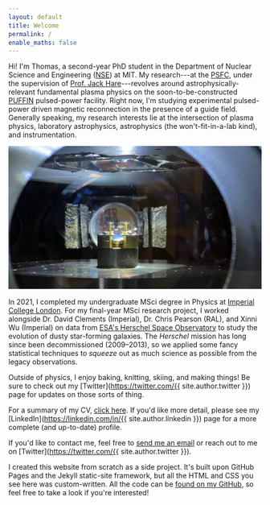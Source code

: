 ```yaml
---
layout: default
title: Welcome
permalink: /
enable_maths: false
---
```


Hi! I'm Thomas, a second-year PhD student in the Department of Nuclear Science and Engineering ([NSE](http://web.mit.edu/nse/)) at MIT. My research---at the [PSFC](https://www.psfc.mit.edu/), under the supervision of [Prof. Jack Hare](https://fusionandthings.eu/)---revolves around astrophysically-relevant fundamental plasma physics on the soon-to-be-constructed [PUFFIN](https://puffin.mit.edu) pulsed-power facility. Right now, I'm studying experimental pulsed-power driven magnetic reconnection in the presence of a guide field. Generally speaking, my research interests lie at the intersection of plasma physics, laboratory astrophysics, astrophysics (the won't-fit-in-a-lab kind), and instrumentation.

![A picture of my exploding wire array setup on the MAIZE facility at the University of Michigan.](assets/maize.png)

In 2021, I completed my undergraduate MSci degree in Physics at [Imperial College London](https://imperial.ac.uk/). For my final-year MSci research project, I worked alongside Dr. David Clements (Imperial), Dr. Chris Pearson (RAL), and Xinni Wu (Imperial) on data from [ESA's Herschel Space Observatory](https://www.cosmos.esa.int/web/herschel/home) to study the evolution of dusty star-forming galaxies. The *Herschel* mission has long since been decommissioned (2009&ndash;2013), so we applied some fancy statistical techniques to *squeeze* out as much science as possible from the legacy observations.

Outside of physics, I enjoy baking, knitting, skiing, and making things! Be sure to check out my [Twitter](https://twitter.com/{{ site.author.twitter }}) page for updates on those sorts of thing.

For a summary of my CV, [click here](/cv). If you'd like more detail, please see my [LinkedIn](https://linkedin.com/in/{{ site.author.linkedin }}) page for a more complete (and up-to-date) profile.

If you'd like to contact me, feel free to [send me an email](mailto:tvarnish@mit.edu) or reach out to me on [Twitter](https://twitter.com/{{ site.author.twitter }}).

<div class="endnote">
I created this website from scratch as a side project. It's built upon GitHub Pages and the Jekyll static-site framework, but all the HTML and CSS you see here was custom-written. All the code can be <a href="https://github.com/{{ site.author.github }}/{{ site.author.github }}.github.io">found on my GitHub</a>, so feel free to take a look if you're interested!
</div>
